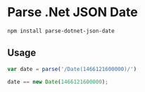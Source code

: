 # Parse .Net JSON Date

```sh
npm install parse-dotnet-json-date
```

## Usage

```js
var date = parse('/Date(1466121600000)/')

date == new Date(1466121600000);
```
